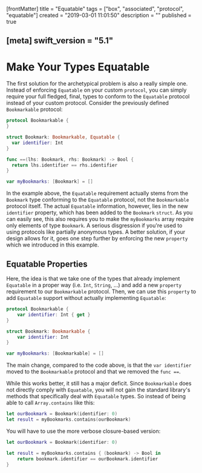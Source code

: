 [frontMatter]
title = "Equatable"
tags = ["box", "associated", "protocol", "equatable"]
created = "2019-03-01 11:01:50"
description = ""
published = true

[meta]
swift_version = "5.1"
---

# Make Your Types Equatable

The first solution for the archetypical problem is also a really simple
one. Instead of enforcing `Equatable` on your custom `protocol`, you can
simply require your full fledged, final, types to conform to the
`Equatable` protocol instead of your custom protocol. Consider the
previously defined `Bookmarkable` protocol:

``` Swift
protocol Bookmarkable {
}

struct Bookmark: Bookmarkable, Equatable {
  var identifier: Int
}

func ==(lhs: Bookmark, rhs: Bookmark) -> Bool {
  return lhs.identifier == rhs.identifier
}

var myBookmarks: [Bookmark] = []
```

In the example above, the `Equatable` requirement actually stems from
the `Bookmark` type conforming to the `Equatable` protocol, not the
`Bookmarkable` protocol itself. The actual `Equatable` information,
however, lies in the new `identifier` property, which has been added to
the `Bookmark` `struct`. As you can easily see, this also requires you
to make the `myBookmarks` array require only elements of type
`Bookmark`. A serious disgression if you\'re used to using protocols
like partially anonymous types. A better solution, if your design allows
for it, goes one step further by enforcing the new `property` which we
introduced in this example.

## Equatable Properties

Here, the idea is that we take one of the types that already implement
`Equatable` in a proper way (i.e. `Int`, `String`, ...) and add a new
`property` requirement to our `Bookmarkable` protocol. Then, we can use
this `property` to add `Equatable` support without actually implementing
`Equatable`:

``` Swift
protocol Bookmarkable {
    var identifier: Int { get }
}

struct Bookmark: Bookmarkable {
    var identifier: Int
}

var myBookmarks: [Bookmarkable] = []
```

The main change, compared to the code above, is that the
`var identifier` moved to the `Bookmarkable` protocol and that we
removed the `func ==`.

While this works better, it still has a major deficit. Since
`Bookmarkable` does not directly comply with `Equatable`, you will not
gain the standard library\'s methods that specifically deal with
`Equatable` types. So instead of being able to call `Array.contains`
like this:

``` Swift
let ourBookmark = Bookmark(identifier: 0)
let result = myBookmarks.contains(ourBookmark)
```

You will have to use the more verbose closure-based version:

``` Swift
let ourBookmark = Bookmark(identifier: 0)

let result = myBookmarks.contains { (bookmark) -> Bool in
    return bookmark.identifier == ourBookmark.identifier
}
```
